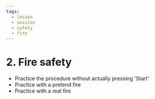```yaml
---
tags:
  - lesson
  - session
  - safety
  - fire
---
```


# 2. Fire safety

- Practice the procedure without actually pressing 'Start'
- Practice with a pretend fire
- Practice with a real fire
